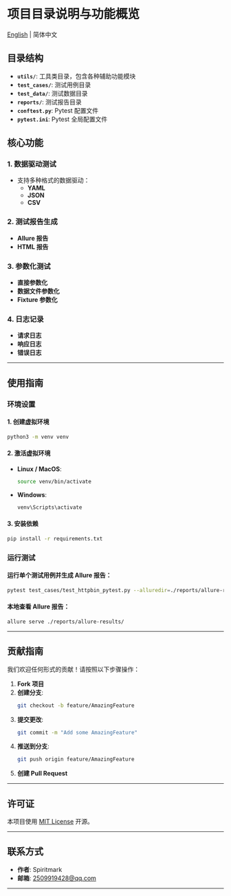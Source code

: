 # 项目目录说明与功能概览  

[English](./README_EN.md) | 简体中文

## 目录结构  

- **`utils/`**: 工具类目录，包含各种辅助功能模块  
- **`test_cases/`**: 测试用例目录  
- **`test_data/`**: 测试数据目录  
- **`reports/`**: 测试报告目录  
- **`conftest.py`**: Pytest 配置文件  
- **`pytest.ini`**: Pytest 全局配置文件  

## 核心功能  

### 1. 数据驱动测试  
- 支持多种格式的数据驱动：  
  - **YAML**  
  - **JSON**  
  - **CSV**  

### 2. 测试报告生成  
- **Allure 报告**  
- **HTML 报告**  

### 3. 参数化测试  
- **直接参数化**  
- **数据文件参数化**  
- **Fixture 参数化**  

### 4. 日志记录  
- **请求日志**  
- **响应日志**  
- **错误日志**  

---

## 使用指南  

### 环境设置  

#### 1. 创建虚拟环境  
```bash  
python3 -m venv venv  
```  

#### 2. 激活虚拟环境  
- **Linux / MacOS**:  
  ```bash  
  source venv/bin/activate  
  ```  
- **Windows**:  
  ```cmd  
  venv\Scripts\activate  
  ```  

#### 3. 安装依赖  
```bash  
pip install -r requirements.txt  
```  

### 运行测试  

#### 运行单个测试用例并生成 Allure 报告：  
```bash  
pytest test_cases/test_httpbin_pytest.py --alluredir=./reports/allure-results  
```  

#### 本地查看 Allure 报告：  
```bash  
allure serve ./reports/allure-results/  
```  

---

## 贡献指南  

我们欢迎任何形式的贡献！请按照以下步骤操作：  

1. **Fork 项目**  
2. **创建分支**:  
   ```bash  
   git checkout -b feature/AmazingFeature  
   ```  
3. **提交更改**:  
   ```bash  
   git commit -m "Add some AmazingFeature"  
   ```  
4. **推送到分支**:  
   ```bash  
   git push origin feature/AmazingFeature  
   ```  
5. **创建 Pull Request**  

---

## 许可证  

本项目使用 [MIT License](LICENSE) 开源。  

---

## 联系方式  

- **作者**: Spiritmark  
- **邮箱**: 2509919428@qq.com  

---
